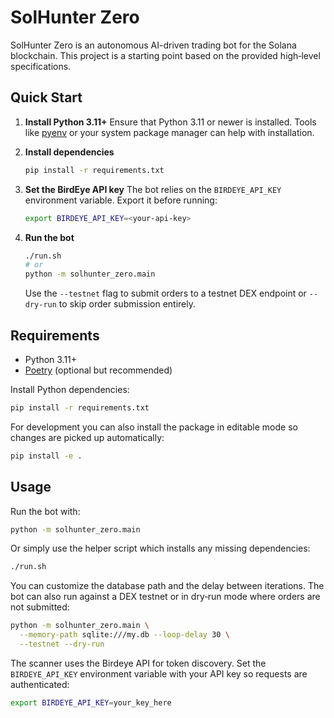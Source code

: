 # SolHunter Zero

SolHunter Zero is an autonomous AI-driven trading bot for the Solana blockchain. This project is a starting point based on the provided high‑level specifications.

## Quick Start

1. **Install Python 3.11+**
   Ensure that Python 3.11 or newer is installed. Tools like
   [pyenv](https://github.com/pyenv/pyenv) or your system package manager can help
   with installation.

2. **Install dependencies**
   ```bash
   pip install -r requirements.txt
   ```

3. **Set the BirdEye API key**
   The bot relies on the `BIRDEYE_API_KEY` environment variable. Export it before
   running:
   ```bash
   export BIRDEYE_API_KEY=<your-api-key>
   ```

4. **Run the bot**
   ```bash
   ./run.sh
   # or
   python -m solhunter_zero.main
   ```
   Use the `--testnet` flag to submit orders to a testnet DEX endpoint or
   `--dry-run` to skip order submission entirely.

## Requirements
- Python 3.11+
- [Poetry](https://python-poetry.org/) (optional but recommended)

Install Python dependencies:
```bash
pip install -r requirements.txt
```

For development you can also install the package in editable mode so changes are
picked up automatically:
```bash
pip install -e .
```

## Usage
Run the bot with:
```bash
python -m solhunter_zero.main
```
Or simply use the helper script which installs any missing dependencies:
```bash
./run.sh
```
You can customize the database path and the delay between iterations.  The bot
can also run against a DEX testnet or in dry‑run mode where orders are not
submitted:
```bash
python -m solhunter_zero.main \
  --memory-path sqlite:///my.db --loop-delay 30 \
  --testnet --dry-run
```

The scanner uses the Birdeye API for token discovery. Set the `BIRDEYE_API_KEY`
environment variable with your API key so requests are authenticated:

```bash
export BIRDEYE_API_KEY=your_key_here
```

